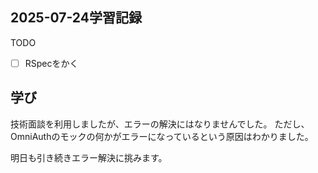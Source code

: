 ## 2025-07-24学習記録

TODO
- [ ] RSpecをかく
  

## 学び
技術面談を利用しましたが、エラーの解決にはなりませんでした。
ただし、OmniAuthのモックの何かがエラーになっているという原因はわかりました。

明日も引き続きエラー解決に挑みます。